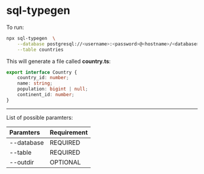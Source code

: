 # sql-typegen

To run:

```bash
npx sql-typegen  \
    --database postgresql://<username>:<password>@<hostname>/<database>  \
    --table countries
```

This will generate a file called <b>country.ts</b>:

```typescript
export interface Country {
    country_id: number;
    name: string;
    population: bigint | null;
    continent_id: number;
}
```

---

List of possible paramters:

| Paramters  | Requirement |
| :--------- | :---------- |
| --database | REQUIRED    |
| --table    | REQUIRED    |
| --outdir   | OPTIONAL    |
